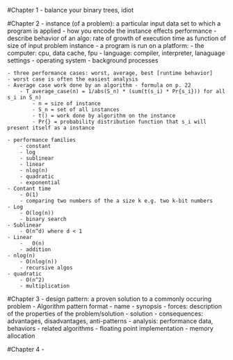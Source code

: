 #Chapter 1
	- balance your binary trees, idiot

#Chapter 2
	- instance (of a problem): a particular input data set to which a program is applied
	- how you encode the instance effects performance
	- describe behavior of an algo: rate of growth of execution time as function of size of input problem instance
	- a program is run on a platform:
		- the computer: cpu, data cache, fpu
		- language: compiler, interpreter, lanaguage settings
		- operating system
		- background processes

	- three performance cases: worst, average, best [runtime behavior]
	- worst case is often the easiest analysis
	- Average case work done by an algorithm - formula on p. 22
		- T_average_case(n) = 1/abs(S_n) * (sum(t(s_i) * Pr{s_i})) for all s_i in S_n)
			- n = size of instance
			- S_n = set of all instances
			- t() = work done by algorithm on the instance
			- Pr{} = probability distribution function that s_i will present itself as a instance

	- performance families
		- constant
		- log
		- sublinear
		- linear
		- nlog(n)
		- quadratic
		- exponential
	- Contant time
		- O(1)
		- comparing two numbers of the a size k e.g. two k-bit numbers
	- Log
		- O(log(n))
		- binary search
	- Sublinear
		- O(n^d) where d < 1
	- Linear
		-	O(n)
		- addition
	- nlog(n)
		- O(nlog(n))
		- recursive algos
	- quadratic
		- O(n^2)
		- multiplication
	
#Chapter 3
	- design pattern: a proven solution to a commonly occuring problem
	- Algorithm pattern format
		- name
		- synopsis
		- forces: description of the properties of the problem/solution
		- solution
		- consequences: advantages, disadvantages, anti-patterns
		- analysis: performance data, behaviors
		- related algorithms
	- floating point implementation
	- memory allocation

#Chapter 4
	- 

	

